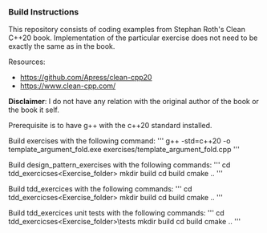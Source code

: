 ### Build Instructions

This repository consists of coding examples from Stephan Roth's Clean C++20 book.
Implementation of the particular exercise does not need to be exactly the same as in the book.

Resources:
* https://github.com/Apress/clean-cpp20
* https://www.clean-cpp.com/

**Disclaimer**: I do not have any relation with the original author of the book or the book it self.

Prerequisite is to have g++ with the c++20 standard installed.

Build exercises with the following command:
'''
g++ -std=c++20 -o template_argument_fold.exe exercises/template_argument_fold.cpp
'''

Build design_pattern_exercises with the following commands:
'''
cd tdd_exercicses\<Exercise_folder>
mkdir build 
cd build
cmake ..
'''

Build tdd_exercices with the following commands:
'''
cd tdd_exercicses\<Exercise_folder>
mkdir build 
cd build
cmake ..
'''

Build tdd_exercices unit tests with the following commands:
'''
cd tdd_exercicses\<Exercise_folder>\tests
mkdir build 
cd build
cmake ..
'''